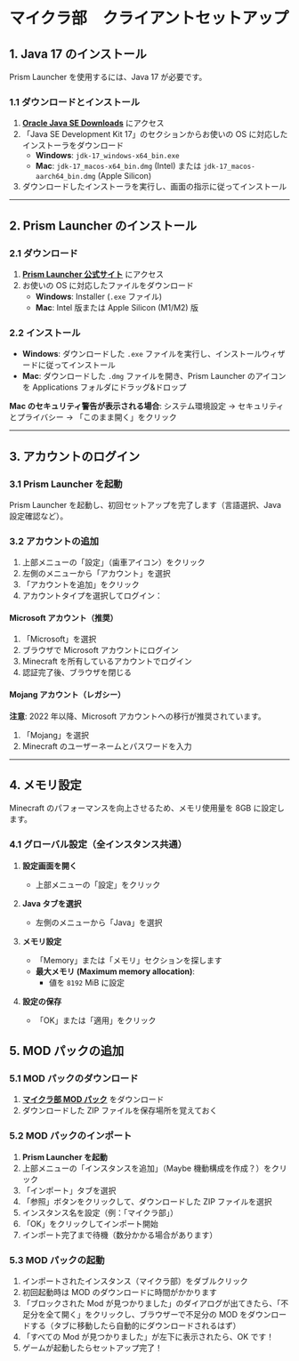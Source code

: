 # マイクラ部　クライアントセットアップ

## 1. Java 17 のインストール

Prism Launcher を使用するには、Java 17 が必要です。

### 1.1 ダウンロードとインストール

1. **[Oracle Java SE Downloads](https://www.oracle.com/java/technologies/downloads/)** にアクセス
2. 「Java SE Development Kit 17」のセクションからお使いの OS に対応したインストーラをダウンロード
   - **Windows**: `jdk-17_windows-x64_bin.exe`
   - **Mac**: `jdk-17_macos-x64_bin.dmg` (Intel) または `jdk-17_macos-aarch64_bin.dmg` (Apple Silicon)
3. ダウンロードしたインストーラを実行し、画面の指示に従ってインストール

---

## 2. Prism Launcher のインストール

### 2.1 ダウンロード

1. **[Prism Launcher 公式サイト](https://prismlauncher.org/download/)** にアクセス
2. お使いの OS に対応したファイルをダウンロード
   - **Windows**: Installer (`.exe` ファイル)
   - **Mac**: Intel 版または Apple Silicon (M1/M2) 版

### 2.2 インストール

- **Windows**: ダウンロードした `.exe` ファイルを実行し、インストールウィザードに従ってインストール
- **Mac**: ダウンロードした `.dmg` ファイルを開き、Prism Launcher のアイコンを Applications フォルダにドラッグ&ドロップ

**Mac のセキュリティ警告が表示される場合**: システム環境設定 → セキュリティとプライバシー → 「このまま開く」をクリック

---

## 3. アカウントのログイン

### 3.1 Prism Launcher を起動

Prism Launcher を起動し、初回セットアップを完了します（言語選択、Java 設定確認など）。

### 3.2 アカウントの追加

1. 上部メニューの「設定」（歯車アイコン）をクリック
2. 左側のメニューから「アカウント」を選択
3. 「アカウントを追加」をクリック
4. アカウントタイプを選択してログイン：

#### Microsoft アカウント（推奨）

1. 「Microsoft」を選択
2. ブラウザで Microsoft アカウントにログイン
3. Minecraft を所有しているアカウントでログイン
4. 認証完了後、ブラウザを閉じる

#### Mojang アカウント（レガシー）

**注意**: 2022 年以降、Microsoft アカウントへの移行が推奨されています。

1. 「Mojang」を選択
2. Minecraft のユーザーネームとパスワードを入力

---

## 4. メモリ設定

Minecraft のパフォーマンスを向上させるため、メモリ使用量を 8GB に設定します。

### 4.1 グローバル設定（全インスタンス共通）

1. **設定画面を開く**

   - 上部メニューの「設定」をクリック

2. **Java タブを選択**

   - 左側のメニューから「Java」を選択

3. **メモリ設定**

   - 「Memory」または「メモリ」セクションを探します
   - **最大メモリ (Maximum memory allocation)**:
     - 値を `8192` MiB に設定

4. **設定の保存**
   - 「OK」または「適用」をクリック

## 5. MOD パックの追加

### 5.1 MOD パックのダウンロード

1. **[マイクラ部 MOD パック](https://drive.google.com/file/d/1q52W5Yv7-pwZ4-Tio0xRfmvHjqbrutB2/view?usp=sharing)** をダウンロード
2. ダウンロードした ZIP ファイルを保存場所を覚えておく

### 5.2 MOD パックのインポート

1. **Prism Launcher を起動**
2. 上部メニューの「インスタンスを追加」（Maybe 機動構成を作成？）をクリック
3. 「インポート」タブを選択
4. 「参照」ボタンをクリックして、ダウンロードした ZIP ファイルを選択
5. インスタンス名を設定（例：「マイクラ部」）
6. 「OK」をクリックしてインポート開始
7. インポート完了まで待機（数分かかる場合があります）

### 5.3 MOD パックの起動

1. インポートされたインスタンス（マイクラ部）をダブルクリック
2. 初回起動時は MOD のダウンロードに時間がかかります
3. 「ブロックされた Mod が見つかりました」のダイアログが出てきたら、「不足分を全て開く」をクリックし、ブラウザーで不足分の MOD をダウンロードする（タブに移動したら自動的にダウンロードされるはず）
4. 「すべての Mod が見つかりました」が左下に表示されたら、OK です！
5. ゲームが起動したらセットアップ完了！
